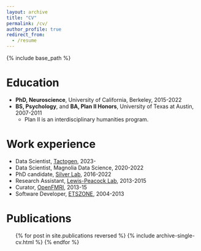 ```yaml
---
layout: archive
title: "CV"
permalink: /cv/
author_profile: true
redirect_from:
  - /resume
---
```


{% include base_path %}

Education
======
* <b>PhD, Neuroscience</b>, University of California, Berkeley, 2015-2022
* <b>BS, Psychology</b>, and <b>BA, Plan II Honors</b>, University of Texas at Austin, 2007-2011
  * Plan II is an interdisciplinary humanities program.

Work experience
======
* Data Scientist, <a href='https://tactogen.com'>Tactogen</a>, 2023-
* Data Scientist, Magnolia Data Science, 2020-2022
* PhD candidate, <a href='https://argentum.ucbso.berkeley.edu/'>Silver Lab</a>, 2016-2022
* Research Assistant, <a href='https://www.lewpealab.org/'>Lewis-Peacock Lab</a>, 2013-2015
* Curator, <a href='https://openfmri.org/'>OpenFMRI</a>, 2013-15
* Software Developer, <a href='https://etszone.com'>ETSZONE</a>, 2004-2013
  
Publications
======
  <ul>{% for post in site.publications reversed %}
    {% include archive-single-cv.html %}
  {% endfor %}</ul>
